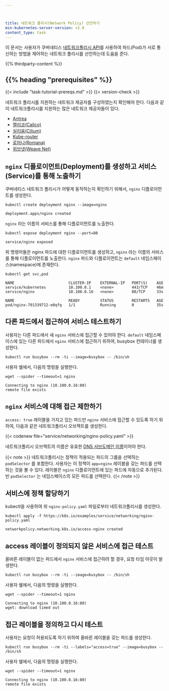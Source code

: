 ```yaml
---



title: 네트워크 폴리시(Network Policy) 선언하기
min-kubernetes-server-version: v1.8
content_type: task
---
```

<!-- overview -->
이 문서는 사용자가 쿠버네티스 [네트워크폴리시 API](/ko/docs/concepts/services-networking/network-policies/)를 사용하여 파드(Pod)가 서로 통신하는 방법을 제어하는 네트워크 폴리시를 선언하는데 도움을 준다.

{{% thirdparty-content %}}

## {{% heading "prerequisites" %}}


{{< include "task-tutorial-prereqs.md" >}} {{< version-check >}}

네트워크 폴리시를 지원하는 네트워크 제공자를 구성하였는지 확인해야 한다. 다음과 같이 네트워크폴리시를 지원하는 많은 네트워크 제공자들이 있다.

* [Antrea](/docs/tasks/administer-cluster/network-policy-provider/antrea-network-policy/)
* [캘리코(Calico)](/ko/docs/tasks/administer-cluster/network-policy-provider/calico-network-policy/)
* [실리움(Cilium)](/ko/docs/tasks/administer-cluster/network-policy-provider/cilium-network-policy/)
* [Kube-router](/ko/docs/tasks/administer-cluster/network-policy-provider/kube-router-network-policy/)
* [로마나(Romana)](/ko/docs/tasks/administer-cluster/network-policy-provider/romana-network-policy/)
* [위브넷(Weave Net)](/ko/docs/tasks/administer-cluster/network-policy-provider/weave-network-policy/)

<!-- steps -->

## `nginx` 디플로이먼트(Deployment)를 생성하고 서비스(Service)를 통해 노출하기

쿠버네티스 네트워크 폴리시가 어떻게 동작하는지 확인하기 위해서, `nginx` 디플로이먼트를 생성한다.

```console
kubectl create deployment nginx --image=nginx
```
```none
deployment.apps/nginx created
```

`nginx` 라는 이름의 서비스를 통해 디플로이먼트를 노출한다.

```console
kubectl expose deployment nginx --port=80
```

```none
service/nginx exposed
```

위 명령어들은 nginx 파드에 대한 디플로이먼트를 생성하고, `nginx` 라는 이름의 서비스를 통해 디플로이먼트를 노출한다. `nginx` 파드와 디플로이먼트는 `default` 네임스페이스(namespace)에 존재한다.

```console
kubectl get svc,pod
```

```none
NAME                        CLUSTER-IP    EXTERNAL-IP   PORT(S)    AGE
service/kubernetes          10.100.0.1    <none>        443/TCP    46m
service/nginx               10.100.0.16   <none>        80/TCP     33s

NAME                        READY         STATUS        RESTARTS   AGE
pod/nginx-701339712-e0qfq   1/1           Running       0          35s
```

## 다른 파드에서 접근하여 서비스 테스트하기

사용자는 다른 파드에서 새 `nginx` 서비스에 접근할 수 있어야 한다. `default` 네임스페이스에 있는 다른 파드에서 `nginx` 서비스에 접근하기 위하여, busybox 컨테이너를 생성한다.

```console
kubectl run busybox --rm -ti --image=busybox -- /bin/sh
```

사용자 쉘에서, 다음의 명령을 실행한다.

```shell
wget --spider --timeout=1 nginx
```

```none
Connecting to nginx (10.100.0.16:80)
remote file exists
```

## `nginx` 서비스에 대해 접근 제한하기

`access: true` 레이블을 가지고 있는 파드만 `nginx` 서비스에 접근할 수 있도록 하기 위하여, 다음과 같은 네트워크폴리시 오브젝트를 생성한다.

{{< codenew file="service/networking/nginx-policy.yaml" >}}

네트워크폴리시 오브젝트의 이름은 유효한
[DNS 서브도메인 이름](/ko/docs/concepts/overview/working-with-objects/names#dns-subdomain-names)이어야 한다.

{{< note >}}
네트워크폴리시는 정책이 적용되는 파드의 그룹을 선택하는 `podSelector` 를 포함한다. 사용자는 이 정책이 `app=nginx` 레이블을 갖는 파드를 선택하는 것을 볼 수 있다. 레이블은 `nginx` 디플로이먼트에 있는 파드에 자동으로 추가된다. 빈 `podSelector` 는 네임스페이스의 모든 파드를 선택한다.
{{< /note >}}

## 서비스에 정책 할당하기

kubectl을 사용하여 위 `nginx-policy.yaml` 파일로부터 네트워크폴리시를 생성한다.

```console
kubectl apply -f https://k8s.io/examples/service/networking/nginx-policy.yaml
```

```none
networkpolicy.networking.k8s.io/access-nginx created
```

## access 레이블이 정의되지 않은 서비스에 접근 테스트
올바른 레이블이 없는 파드에서 `nginx` 서비스에 접근하려 할 경우, 요청 타임 아웃이 발생한다.

```console
kubectl run busybox --rm -ti --image=busybox -- /bin/sh
```

사용자 쉘에서, 다음의 명령을 실행한다.

```shell
wget --spider --timeout=1 nginx
```

```none
Connecting to nginx (10.100.0.16:80)
wget: download timed out
```

## 접근 레이블을 정의하고 다시 테스트

사용자는 요청이 허용되도록 하기 위하여 올바른 레이블을 갖는 파드를 생성한다.

```console
kubectl run busybox --rm -ti --labels="access=true" --image=busybox -- /bin/sh
```

사용자 쉘에서, 다음의 명령을 실행한다.

```shell
wget --spider --timeout=1 nginx
```

```none
Connecting to nginx (10.100.0.16:80)
remote file exists
```
